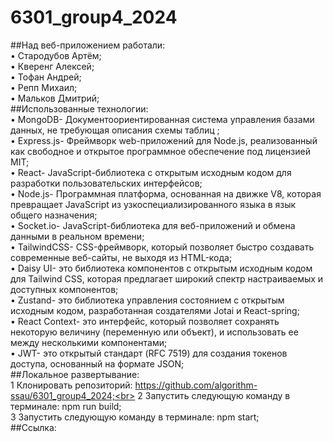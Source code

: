 # 6301_group4_2024
##Над веб-приложением работали:<br> • Стародубов Артём;<br> • Кверенг Алексей;<br> • Тофан Андрей;<br> • Репп Михаил;<br> • Мальков Дмитрий;<br>
##Использованные технологии:<br>• MongoDB- Документоориентированная система управления базами данных, не требующая описания схемы таблиц
;<br> • Express.js- Фреймворк web-приложений для Node.js, реализованный как свободное и открытое программное обеспечение под лицензией MIT;<br> • React- JavaScript-библиотека с открытым исходным кодом для разработки пользовательских интерфейсов;<br> • Node.js- Программная платформа, основанная на движке V8, которая превращает JavaScript из узкоспециализированного языка в язык общего назначения;<br> • Socket.io- JavaScript-библиотека для веб-приложений и обмена данными в реальном времени;<br> • TailwindCSS- CSS-фреймворк, который позволяет быстро создавать современные веб-сайты, не выходя из HTML-кода;<br> • Daisy UI- это библиотека компонентов с открытым исходным кодом для Tailwind CSS, которая предлагает широкий спектр настраиваемых и доступных компонентов;<br> • Zustand- это библиотека управления состоянием с открытым исходным кодом, разработанная создателями Jotai и React-spring;<br> • React Context- это интерфейс, который позволяет сохранять некоторую величину (переменную или объект), и использовать ее между несколькими компонентами;<br> • JWT-  это открытый стандарт (RFC 7519) для создания токенов доступа, основанный на формате JSON;<br>
##Локальное развертывание:<br>
    1 Клонировать репозиторий: https://github.com/algorithm-ssau/6301_group4_2024;<br>
    2 Запустить следующую команду в терминале: npm run build;<br>
    3 Запустить следующую команду в терминале: npm start;<br>
##Ссылка:<br>
